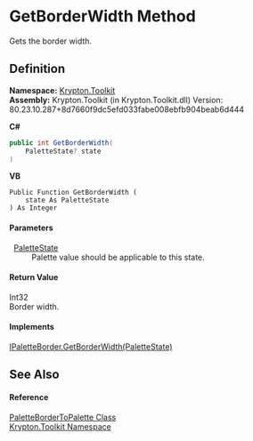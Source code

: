 # GetBorderWidth Method


Gets the border width.



## Definition
**Namespace:** <a href="79d2eac2-21f4-54ff-7552-b20c33c30600.md">Krypton.Toolkit</a>  
**Assembly:** Krypton.Toolkit (in Krypton.Toolkit.dll) Version: 80.23.10.287+8d7660f9dc5efd033fabe008ebfb904beab6d444

**C#**
``` C#
public int GetBorderWidth(
	PaletteState? state
)
```
**VB**
``` VB
Public Function GetBorderWidth ( 
	state As PaletteState
) As Integer
```



#### Parameters
<dl><dt>  <a href="93e626cd-00cf-240e-06c6-ab4d47e982ba.md">PaletteState</a></dt><dd>Palette value should be applicable to this state.</dd></dl>

#### Return Value
Int32  
Border width.

#### Implements
<a href="2fbb2a66-70ea-71f5-532b-f97d58f26694.md">IPaletteBorder.GetBorderWidth(PaletteState)</a>  


## See Also


#### Reference
<a href="367c0401-0039-208b-3875-b7fb91570108.md">PaletteBorderToPalette Class</a>  
<a href="79d2eac2-21f4-54ff-7552-b20c33c30600.md">Krypton.Toolkit Namespace</a>  
